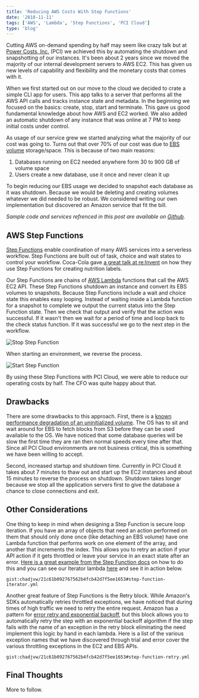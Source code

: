 ```yaml
---
title: 'Reducing AWS Costs With Step Functions'
date: '2018-11-11'
tags: ['AWS', 'Lambda', 'Step Functions', 'PCI Cloud']
type: 'blog'
---
```

<!---
Before anything: 70% ebs, 30% instance, 0% snapshot
Before os snapshot: 55% ebs, 43% instance, 2% snapshot
After os snapshot: 25% ebs, 67% instanc, 8% snapshot
--->

Cutting AWS on-demand spending by half may seem like crazy talk but at [Power Costs, Inc.](https://www.powercosts.com/)
(PCI) we achieved this by automating the shutdown and snapshotting of our instances. It's been about 2 years since we
moved the majority of our internal development servers to AWS EC2. This has given us new levels of capability and
flexibility and the monetary costs that comes with it.

When we first started out on our move to the cloud we decided to crate a simple CLI app for users. This app talks to a
server that performs all the AWS API calls and tracks instance state and metadata. In the beginning we focused on the
basics: create, stop, start and terminate. This gave us good fundamental knowledge about how AWS and EC2 worked. We also
added an automatic shutdown of any instance that was online at 7 PM to keep initial costs under control.

As usage of our service grew we started analyzing what the majority of our cost was going to. Turns out that over 70% of
our cost was due to [EBS volume](https://aws.amazon.com/ebs/features/) storage/space. This is because of two main
reasons:

1. Databases running on EC2 needed anywhere form 30 to 900 GB of volume space
2. Users create a new database, use it once and never clean it up

To begin reducing our EBS usage we decided to snapshot each database as it was shutdown. Because we would be deleting
and creating volumes whatever we did needed to be robust. We considered writing our own implementation but discovered an
Amazon service that fit the bill.

_Sample code and services refrenced in this post are available on
[Github](https://github.com/powercosts/ebs-sf-example)._

## AWS Step Functions

[Step Functions](https://aws.amazon.com/step-functions/features/) enable coordination of many AWS services into a
serverless workflow. Step Functions are built out of task, choice and wait states to control your workflow. Coca-Cola
gave [a great talk at re:Invent](https://youtu.be/sMaqd5J69Ns?t=502) on how they use Step Functions for creating
nutrition labels.

Our Step Functions are chains of [AWS Lambda](https://aws.amazon.com/lambda/features/) functions that call the AWS EC2
API. These Step Functions shutdown an instance and convert its EBS volumes to snapshots. Because Step Functions include
a wait and choice state this enables easy looping. Instead of waiting inside a Lambda function for a snapshot to
complete we output the current status into the Step Function state. Then we check that output and verify that the action
was successful. If it wasn't then we wait for a period of time and loop back to the check status function. If it was
successful we go to the next step in the workflow.

![Stop Step Function](stop-step-function.png)

When starting an environment, we reverse the process.

![Start Step Function](start-step-function.png)

By using these Step Functions with PCI Cloud, we were able to reduce our operating costs by half. The CFO was quite
happy about that.

## Drawbacks

There are some drawbacks to this approach. First, there is a [known performance degradation of an uninitialized
volume](https://docs.aws.amazon.com/AWSEC2/latest/UserGuide/ebs-initialize.html). The OS has to sit and wait around for
EBS to fetch blocks from S3 before they can be used available to the OS. We have noticed that some database queries will be
slow the first time they are ran then normal speeds every time after that. Since all PCI Cloud environments are not
business critical, this is something we have been willing to accept.

Second, increased startup and shutdown time. Currently in PCI Cloud it takes about 7 minutes to thaw out and start up
the EC2 instances and about 15 minutes to reverse the process on shutdown. Shutdown takes longer because we stop all
the application servers first to give the database a chance to close connections and exit.

## Other Considerations

One thing to keep in mind when designing a Step Function is secure loop iteration. If you have an array of objects that
need an action performed on them that should only done once (like detaching an EBS volume) have one Lambda
function that performs work on one element of the array, and another that increments the index.
This allows you to retry an action if your API action if it gets throttled or leave your service in an exact
state after an error. [Here is a great example from the Step Function
docs](https://docs.aws.amazon.com/step-functions/latest/dg/tutorial-create-iterate-pattern-section.html#create-iterate-pattern-step-1)
on how to do this and you can see our Iterator lambda
[here](https://github.com/powercosts/ebs-sf-example/blob/master/src/functions/iterate.ts) and see it in action below.

`gist:chadjvw/21c61b092767562b4fcb42d7f5ee1653#step-function-iterator.yml`

Another great feature of Step Functions is the Retry block. While Amazon's SDKs automatically retries throttled
exceptions, we have noticed that during times of high traffic we need to retry the entire request. Amazon has a pattern
for [error retry and exponential backoff](https://docs.aws.amazon.com/general/latest/gr/api-retries.html), but this
block allows you to automatically retry the step with an exponential backoff algorithm if the step fails with the name
of an exception in the retry block eliminating the need implement this logic by hand in each lambda. Here is a list of
the various exception names that we have discovered through trial and error cover the various throttling exceptions in
the EC2 and EBS APIs.

`gist:chadjvw/21c61b092767562b4fcb42d7f5ee1653#step-function-retry.yml`

## Final Thoughts

More to follow.